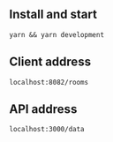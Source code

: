 ## Install and start

```
yarn && yarn development
```

## Client address

```
localhost:8082/rooms
```


## API address

```
localhost:3000/data
```

